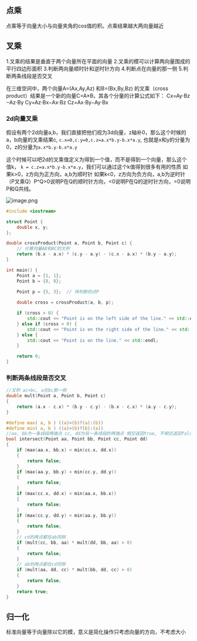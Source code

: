 ## 点乘
点乘等于向量大小与向量夹角的cos值的积。点乘结果越大两向量越近


##  叉乘
1.叉乘的结果是垂直于两个向量所在平面的向量
2.叉乘的模可以计算两向量围成的平行四边形面积
3.判断两向量顺时针和逆时针方向
4.判断点在向量的那一侧
5.判断两条线段是否交叉


在三维空间中，两个向量A=(Ax​,Ay​,Az​) 和B=(Bx​,By​,Bz​) 的叉乘（cross product）结果是一个新的向量C=A×B，其各个分量的计算公式如下：
Cx​=Ay​⋅Bz​−Az​⋅By​
Cy​=Az​⋅Bx​−Ax​⋅Bz​
Cz​=Ax​⋅By​−Ay​⋅Bx​

### 2d向量叉乘
假设有两个2d向量a,b，我们直接把他们视为3d向量，z轴补0，那么这个时候的a，b向量的叉乘结果c, `c.x=0,c.y=0,c.z=a.x*b.y-b.x*a.y`,  也就是x和y的分量为0，z的分量为`a.x*b.y-b.x*a.y`

这个时候可以吧2d的叉乘值定义为得到一个值，而不是得到一个向量，那么这个值k， `k = c.z=a.x*b.y-b.x*a.y`，我们可以通过这个k值得到很多有用的性质
如果k>0，z方向为正方向，a,b为顺时针
如果k<0，z方向为负方向，a,b为逆时针
（P叉乘Q）P^Q>0说明P在Q的顺时针方向，<0说明P在Q的逆时针方向，=0说明P和Q共线。

![image.png](https://sxm-upload.oss-cn-beijing.aliyuncs.com/imgs/20231114135830.png)


```cpp
#include <iostream>

struct Point {
    double x, y;
};

double crossProduct(Point a, Point b, Point c) {
    // 计算向量AB和AC的叉积
    return (b.x - a.x) * (c.y - a.y) - (c.x - a.x) * (b.y - a.y);
}

int main() {
    Point a = {1, 1};
    Point b = {8, 8};
    
    Point p = {5, 3};  // 待判断的点P

    double cross = crossProduct(a, b, p);

    if (cross > 0) {
        std::cout << "Point is on the left side of the line." << std::endl;
    } else if (cross < 0) {
        std::cout << "Point is on the right side of the line." << std::endl;
    } else {
        std::cout << "Point is on the line." << std::endl;
    }

    return 0;
}
```

### 判断两条线段是否交叉
```c
//叉积 ac×bc, a在bc那一侧
double mult(Point a, Point b, Point c)
{
	return (a.x - c.x) * (b.y - c.y) - (b.x - c.x) * (a.y - c.y);
}

#define max( a, b ) ((a)>(b)?(a):(b))
#define min( a, b ) ((a)>(b)?(b):(a))
//aa, bb为一条线段两端点 cc, dd为另一条线段的两端点 相交返回true, 不相交返回false  
bool intersect(Point aa, Point bb, Point cc, Point dd)
{
	if (max(aa.x, bb.x) < min(cc.x, dd.x))
	{
		return false;
	}
	if (max(aa.y, bb.y) < min(cc.y, dd.y))
	{
		return false;
	}
	if (max(cc.x, dd.x) < min(aa.x, bb.x))
	{
		return false;
	}
	if (max(cc.y, dd.y) < min(aa.y, bb.y))
	{
		return false;
	}
	// cd的两点都在ab同侧
	if (mult(cc, bb, aa) * mult(dd, bb, aa) > 0)
	{
		return false;
	}
	// ab的两点都在cd同侧
	if (mult(aa, dd, cc) * mult(bb, dd, cc) > 0)
	{
		return false;
	}
	return true;
}
```

##  归一化
标准向量等于向量除以它的模，意义是简化操作只考虑向量的方向，不考虑大小






